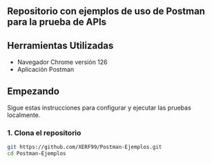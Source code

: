 ## Repositorio con ejemplos de uso de Postman para la prueba de APIs

## Herramientas Utilizadas

- Navegador Chrome versión 126
- Aplicación Postman

## Empezando

Sigue estas instrucciones para configurar y ejecutar las pruebas localmente.

### 1. Clona el repositorio

```sh
git https://github.com/XERF99/Postman-Ejemplos.git
cd Postman-Ejemplos